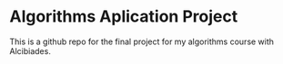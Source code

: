 # Algorithms Aplication Project

This is a github repo for the final project for my algorithms course with Alcibiades.
